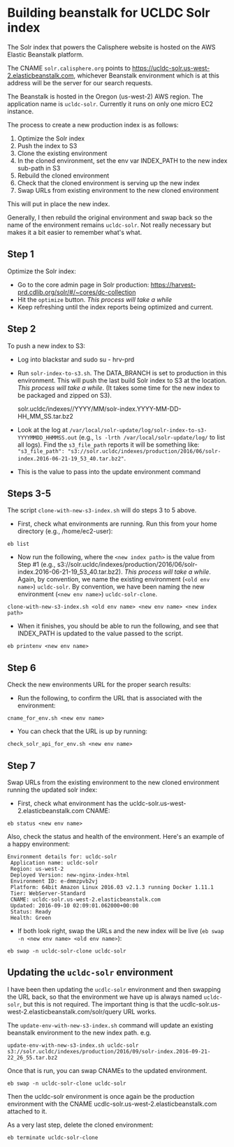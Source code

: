 # Building beanstalk for UCLDC Solr index

The Solr index that powers the Calisphere website is hosted on the AWS Elastic Beanstalk platform.

The CNAME `solr.calisphere.org` points to https://ucldc-solr.us-west-2.elasticbeanstalk.com, whichever Beanstalk environment which is at this address will be the server for our search requests.

The Beanstalk is hosted in the Oregon (us-west-2) AWS region. The application name is `ucldc-solr`. Currently it runs on only one micro EC2 instance.

The process to create a new production index is as follows:

1. Optimize the Solr index
2. Push the index to S3
3. Clone the existing environment
4. In the cloned environment, set the env var INDEX_PATH to the new index sub-path in S3
5. Rebuild the cloned environment
6. Check that the cloned environment is serving up the new index
7. Swap URLs from existing environment to the new cloned environment

This will put in place the new index.

Generally, I then rebuild the original environment and swap back so the name of the environment remains `ucldc-solr`. Not really necessary but makes it a bit easier to remember what's what.

## Step 1
Optimize the Solr index: 
* Go to the core admin page in Solr production:
https://harvest-prd.cdlib.org/solr/#/~cores/dc-collection
* Hit the `optimize` button. *This process will take a while*
* Keep refreshing until the index reports being optimized and current.

## Step 2
To push a new index to S3: 

* Log into blackstar and sudo su - hrv-prd
* Run `solr-index-to-s3.sh`. The DATA_BRANCH is set to production in this environment.  This will push the last build Solr index to S3 at the location. *This process will take a while*. (It takes some time for the new index to be packaged and zipped on S3).

    solr.ucldc/indexes//YYYY/MM/solr-index.YYYY-MM-DD-HH_MM_SS.tar.bz2

* Look at the log at `/var/local/solr-update/log/solr-index-to-s3-YYYYMMDD_HHMMSS.out` (e.g., `ls -lrth /var/local/solr-update/log/` to list all logs). Find the `s3_file_path` reports it will be something like: `"s3_file_path": "s3://solr.ucldc/indexes/production/2016/06/solr-index.2016-06-21-19_53_40.tar.bz2"`. 
* This is the value to pass into the update environment command

## Steps 3-5
The script `clone-with-new-s3-index.sh` will do steps 3 to 5 above.

* First, check what environments are running.  Run this from your home directory (e.g., /home/ec2-user):
```shell
eb list
```

* Now run the following, where the `<new index path>` is the value from Step #1 (e.g., s3://solr.ucldc/indexes/production/2016/06/solr-index.2016-06-21-19_53_40.tar.bz2). *This process will take a while*.  Again, by convention, we name the existing environment (`<old env name>`) `ucldc-solr`.  By convention, we have been naming the new environment (`<new env name>`) `ucldc-solr-clone`.   
```shell
clone-with-new-s3-index.sh <old env name> <new env name> <new index path>
```

* When it finishes, you should be able to run the following, and see that INDEX_PATH is updated to the value passed to the script.
```shell
eb printenv <new env name>
```

## Step 6
Check the new environments URL for the proper search results:

* Run the following, to confirm the URL that is associated with the environment: 
```shell
cname_for_env.sh <new env name>
```

* You can check that the URL is up by running:
```shell
check_solr_api_for_env.sh <new env name>
```

## Step 7
Swap URLs from the existing environment to the new cloned environment running the updated solr index:

* First, check what environment has the ucldc-solr.us-west-2.elasticbeanstalk.com CNAME:
```shell
eb status <new env name>
```

Also, check the status and health of the environment.  Here's an example of a happy environment:
```
Environment details for: ucldc-solr
 Application name: ucldc-solr
 Region: us-west-2
 Deployed Version: new-nginx-index-html
 Environment ID: e-dmmzpvb2vj
 Platform: 64bit Amazon Linux 2016.03 v2.1.3 running Docker 1.11.1
 Tier: WebServer-Standard
 CNAME: ucldc-solr.us-west-2.elasticbeanstalk.com
 Updated: 2016-09-10 02:09:01.062000+00:00
 Status: Ready
 Health: Green
 ```

* If both look right, swap the URLs and the new index will be live (`eb swap -n <new env name> <old env name>`):

```shell
eb swap -n ucldc-solr-clone ucldc-solr
```


## Updating the `ucldc-solr` environment
I have been then updating the `ucdlc-solr` environment and then swapping the URL back, so that the environment we have up is always named `ucldc-solr`, but this is not required. The important thing is that the ucdlc-solr.us-west-2.elasticbeanstalk.com/solr/query URL works.

The `update-env-with-new-s3-index.sh` command will update an existing beanstalk environment to the new index path. e.g.

`update-env-with-new-s3-index.sh ucldc-solr s3://solr.ucldc/indexes/production/2016/09/solr-index.2016-09-21-22_26_55.tar.bz2`

Once that is run, you can swap CNAMEs to the updated environment.

`eb swap -n ucldc-solr-clone ucldc-solr`

Then the ucldc-solr environment is once again be the production environment with the CNAME ucdlc-solr.us-west-2.elasticbeanstalk.com attached to it.

As a very last step, delete the cloned environment:

`eb terminate ucldc-solr-clone`

